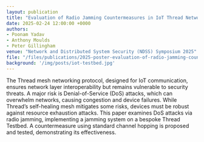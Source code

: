```yaml
---
layout: publication
title: "Evaluation of Radio Jamming Countermeasures in IoT Thread Networks"
date: 2025-02-24 12:00:00 +0000
authors:
- Poonam Yadav
- Anthony Moulds
- Peter Gillingham
venue: "Network and Distributed System Security (NDSS) Symposium 2025"
file: "/files/publications/2025-poster-evaluation-of-radio-jamming-countermeasures.pdf"
background: '/img/posts/iot-testbed.jpg'
---
```


The Thread mesh networking protocol, designed for IoT communication, ensures network layer interoperability but remains vulnerable to security threats. A major risk is Denial-of-Service (DoS) attacks, which can overwhelm networks, causing congestion and device failures. While Thread’s self-healing mesh mitigates some risks, devices must be robust against resource exhaustion attacks. This paper examines DoS attacks via radio jamming, implementing a jamming system on a bespoke Thread Testbed. A countermeasure using standard channel hopping is proposed and tested, demonstrating its effectiveness.